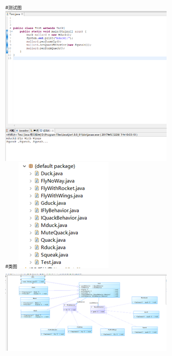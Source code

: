 
#测试图
![](https://github.com/Edwiin123/guitar/blob/master/Duck/23.PNG)
#类图
![](https://github.com/Edwiin123/guitar/blob/master/Duck/321.PNG)

![](https://github.com/Edwiin123/guitar/blob/master/Duck/2.PNG)
